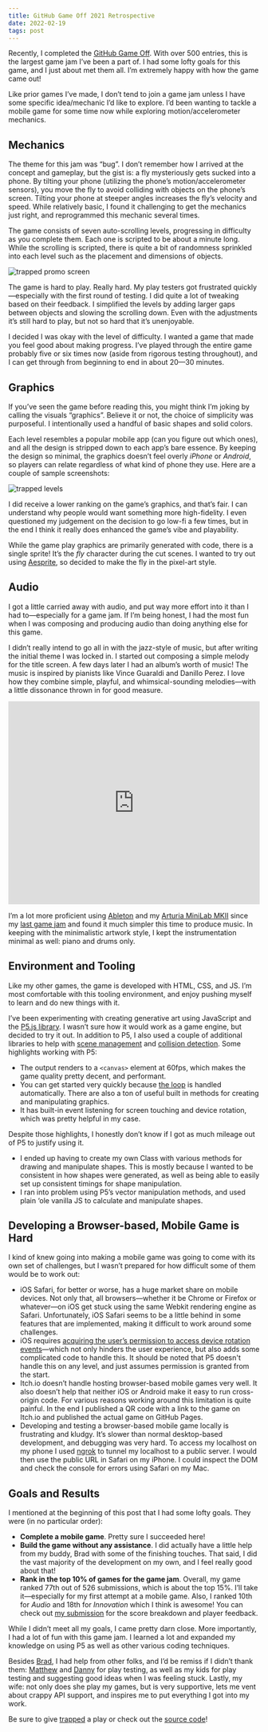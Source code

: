 ```yaml
---
title: GitHub Game Off 2021 Retrospective
date: 2022-02-19
tags: post
---
```


Recently, I completed the [GitHub Game Off](https://itch.io/jam/game-off-2021). With over 500 entries, this is the largest game jam I’ve been a part of. I had some lofty goals for this game, and I just about met them all. I’m extremely happy with how the game came out!

Like prior games I’ve made, I don’t tend to join a game jam unless I have some specific idea/mechanic I’d like to explore. I’d been wanting to tackle a mobile game for some time now while exploring motion/accelerometer mechanics.


## Mechanics

The theme for this jam was “bug”. I don’t remember how I arrived at the concept and gameplay, but the gist is: a fly mysteriously gets sucked into a phone. By tilting your phone (utilizing the phone’s motion/accelerometer sensors), you move the fly to avoid colliding with objects on the phone’s screen. Tilting your phone at steeper angles increases the fly’s velocity and speed. While relatively basic, I found it challenging to get the mechanics just right, and reprogrammed this mechanic several times.

The game consists of seven auto-scrolling levels, progressing in difficulty as you complete them. Each one is scripted to be about a minute long. While the scrolling is scripted, there is quite a bit of randomness sprinkled into each level such as the placement and dimensions of objects.

![trapped promo screen](/images/posts/trapped_cover.png)

The game is hard to play. Really hard. My play testers got frustrated quickly—especially with the first round of testing. I did quite a lot of tweaking based on their feedback. I simplified the levels by adding larger gaps between objects and slowing the scrolling down. Even with the adjustments it’s still hard to play, but not so hard that it’s unenjoyable.

I decided I was okay with the level of difficulty. I wanted a game that made you feel good about making progress. I’ve played through the entire game probably five or six times now (aside from rigorous testing throughout), and I can get through from beginning to end in about 20—30 minutes.


## Graphics

If you’ve seen the game before reading this, you might think I’m joking by calling the visuals “graphics”. Believe it or not, the choice of simplicity was purposeful. I intentionally used a handful of basic shapes and solid colors.

Each level resembles a popular mobile app (can you figure out which ones), and all the design is stripped down to each app’s bare essence. By keeping the design so minimal, the graphics doesn’t feel overly _iPhone_ or _Android_, so players can relate regardless of what kind of phone they use. Here are a couple of sample screenshots:

![trapped levels](/images/posts/trapped_levels.png)

I did receive a lower ranking on the game’s graphics, and that’s fair. I can understand why people would want something more high-fidelity. I even questioned my judgement on the decision to go low-fi a few times, but in the end I think it really does enhanced the game’s vibe and playability.

While the game play graphics are primarily generated with code, there is a single sprite! It’s the _fly_ character during the cut scenes. I wanted to try out using [Aesprite](https://www.aseprite.org/), so decided to make the fly in the pixel-art style.


## Audio

I got a little carried away with audio, and put way more effort into it than I had to—especially for a game jam. If I’m being honest, I had the most fun when I was composing and producing audio than doing anything else for this game.

I didn’t really intend to go all in with the jazz-style of music, but after writing the initial theme I was locked in. I started out composing a simple melody for the title screen. A few days later I had an album’s worth of music! The music is inspired by pianists like Vince Guaraldi and Danillo Perez. I love how they combine simple, playful, and whimsical-sounding melodies—with a little dissonance thrown in for good measure.

<iframe style="border: 0; width: 100%; height: 406px;" src="https://bandcamp.com/EmbeddedPlayer/album=1082942060/size=large/bgcol=ffffff/linkcol=eb4d55/artwork=none/transparent=true/" seamless><a href="https://danielmarino.bandcamp.com/album/trapped-soundtrack">trapped soundtrack by Daniel Marino</a></iframe>

I’m a lot more proficient using [Ableton](https://www.ableton.com/en/live/) and my [Arturia MiniLab MKII](https://www.arturia.com/products/hybrid-synths/minilab-mkii/overview) since my [last game jam](/posts/gamedevjs-jam-2021-retrospective/) and found it much simpler this time to produce music. In keeping with the minimalistic artwork style, I kept the instrumentation minimal as well: piano and drums only.


## Environment and Tooling

Like my other games, the game is developed with HTML, CSS, and JS. I’m most comfortable with this tooling environment, and enjoy pushing myself to learn and do new things with it.

I’ve been experimenting with creating generative art using JavaScript and the [P5.js library](https://p5js.org/). I wasn’t sure how it would work as a game engine, but decided to try it out. In addition to P5, I also used a couple of additional libraries to help with [scene management](https://github.com/mveteanu/p5.SceneManager) and [collision detection](https://github.com/bmoren/p5.collide2D). Some highlights working with P5:

- The output renders to a `<canvas>` element at 60fps, which makes the game quality pretty decent, and performant.
- You can get started very quickly because [the loop](https://developer.mozilla.org/en-US/docs/Games/Anatomy#building_a_main_loop_in_javascript) is handled automatically. There are also a ton of useful built in methods for creating and manipulating graphics.
- It has built-in event listening for screen touching and device rotation, which was pretty helpful in my case.

Despite those highlights, I honestly don’t know if I got as much mileage out of P5 to justify using it.

- I ended up having to create my own Class with various methods for drawing and manipulate shapes. This is mostly because I wanted to be consistent in how shapes were generated, as well as being able to easily set up consistent timings for shape manipulation.
- I ran into problem using P5’s vector manipulation methods, and used plain ‘ole vanilla JS to calculate and manipulate shapes.


## Developing a Browser-based, Mobile Game is Hard

I kind of knew going into making a mobile game was going to come with its own set of challenges, but I wasn’t prepared for how difficult some of them would be to work out:

- iOS Safari, for better or worse, has a huge market share on mobile devices. Not only that, all browsers—whether it be Chrome or Firefox or whatever—on iOS get stuck using the same Webkit rendering engine as Safari. Unfortunately, iOS Safari seems to be a little behind in some features that are implemented, making it difficult to work around some challenges.
- iOS requires [acquiring the user’s permission to access device rotation events](https://github.com/starzonmyarmz/trapped/blob/main/src/game.js#L39-L50)—which not only hinders the user experience, but also adds some complicated code to handle this. It should be noted that P5 doesn't handle this on any level, and just assumes permission is granted from the start.
- Itch.io doesn’t handle hosting browser-based mobile games very well. It also doesn’t help that neither iOS or Android make it easy to run cross-origin code. For various reasons working around this limitation is quite painful. In the end I published a QR code with a link to the game on Itch.io and published the actual game on GitHub Pages.
- Developing and testing a browser-based mobile game locally is frustrating and kludgy. It’s slower than normal desktop-based development, and debugging was very hard. To access my localhost on my phone I used [ngrok](https://ngrok.com/)  to tunnel my localhost to a public server. I would then use the public URL in Safari on my iPhone. I could inspect the DOM and check the console for errors using Safari on my Mac.


## Goals and Results

I mentioned at the beginning of this post that I had some lofty goals. They were (in no particular order):

- **Complete a mobile game**. Pretty sure I succeeded here!
- **Build the game without any assistance**. I did actually have a little help from my buddy, Brad with some of the finishing touches. That said, I did the vast majority of the development on my own, and I feel really good about that!
- **Rank in the top 10% of games for the game jam**. Overall, my game ranked 77th out of 526 submissions, which is about the top 15%. I’ll take it—especially for my first attempt at a mobile game. Also, I ranked 10th for *Audio* and 18th for *Innovation* which I think is awesome! You can check out [my submission](https://itch.io/jam/game-off-2021/rate/1291063) for the score breakdown and player feedback.

While I didn’t meet all my goals, I came pretty darn close. More importantly, I had a lot of fun with this game jam. I learned a lot and expanded my knowledge on using P5 as well as other various coding techniques.

Besides [Brad](https://github.com/braddunbar), I had help from other folks, and I’d be remiss if I didn’t thank them: [Matthew](https://matthewlettini.me/) and [Danny](https://twitter.com/dannywen) for play testing, as well as my kids for play testing and suggesting good ideas when I was feeling stuck. Lastly, my wife: not only does she play my games, but is very supportive, lets me vent about crappy API support, and inspires me to put everything I got into my work.

Be sure to give [trapped](https://trapped.iamdanielmarino.com) a play or check out the [source code](https://github.com/starzonmyarmz/trapped)!
